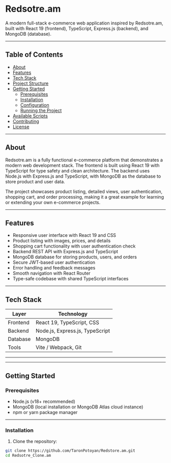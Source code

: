 # Redsotre.am

A modern full-stack e-commerce web application inspired by Redsotre.am, built with React 19 (frontend), TypeScript, Express.js (backend), and MongoDB (database).

---

## Table of Contents

- [About](#about)
- [Features](#features)
- [Tech Stack](#tech-stack)
- [Project Structure](#project-structure)
- [Getting Started](#getting-started)
  - [Prerequisites](#prerequisites)
  - [Installation](#installation)
  - [Configuration](#configuration)
  - [Running the Project](#running-the-project)
- [Available Scripts](#available-scripts)
- [Contributing](#contributing)
- [License](#license)

---

## About

Redsotre.am is a fully functional e-commerce platform that demonstrates a modern web development stack. The frontend is built using React 19 with TypeScript for type safety and clean architecture. The backend uses Node.js with Express.js and TypeScript, with MongoDB as the database to store product and user data.

The project showcases product listing, detailed views, user authentication, shopping cart, and order processing, making it a great example for learning or extending your own e-commerce projects.

---

## Features

- Responsive user interface with React 19 and CSS
- Product listing with images, prices, and details
- Shopping cart functionality with user authentication check
- Backend REST API with Express.js and TypeScript
- MongoDB database for storing products, users, and orders
- Secure JWT-based user authentication
- Error handling and feedback messages
- Smooth navigation with React Router
- Type-safe codebase with shared TypeScript interfaces

---

## Tech Stack

| Layer         | Technology               |
| ------------- | ------------------------ |
| Frontend      | React 19, TypeScript, CSS|
| Backend       | Node.js, Express.js, TypeScript |
| Database      | MongoDB                  |
| Tools         | Vite / Webpack, Git      |

---


---

## Getting Started

### Prerequisites

- Node.js (v18+ recommended)
- MongoDB (local installation or MongoDB Atlas cloud instance)
- npm or yarn package manager

---

### Installation

1. Clone the repository:

```bash
git clone https://github.com/TaronPotoyan/Redstore.am.git
cd Redsotre_Clone.am



